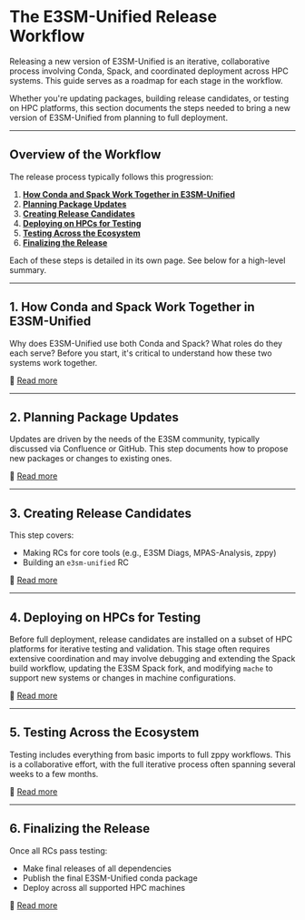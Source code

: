 # The E3SM-Unified Release Workflow

Releasing a new version of E3SM-Unified is an iterative, collaborative process
involving Conda, Spack, and coordinated deployment across HPC systems. This
guide serves as a roadmap for each stage in the workflow.

Whether you're updating packages, building release candidates, or testing on
HPC platforms, this section documents the steps needed to bring a new version
of E3SM-Unified from planning to full deployment.

---

## Overview of the Workflow

The release process typically follows this progression:

1. **[How Conda and Spack Work Together in E3SM-Unified](conda-vs-spack.md)**
2. **[Planning Package Updates](planning-updates.md)**
3. **[Creating Release Candidates](creating-rcs/overview.md)**
4. **[Deploying on HPCs for Testing](deploying-testing.md)**
5. **[Testing Across the Ecosystem](testing-ecosystem.md)**
6. **[Finalizing the Release](finalizing-release.md)**

Each of these steps is detailed in its own page. See below for a high-level
summary.

---

## 1. How Conda and Spack Work Together in E3SM-Unified

Why does E3SM-Unified use both Conda and Spack? What roles do they each serve?
Before you start, it's critical to understand how these two systems work
together.

🔗 [Read more](conda-vs-spack.md)

---

## 2. Planning Package Updates

Updates are driven by the needs of the E3SM community, typically discussed via
Confluence or GitHub. This step documents how to propose new packages or
changes to existing ones.

🔗 [Read more](planning-updates.md)

---

## 3. Creating Release Candidates

This step covers:

* Making RCs for core tools (e.g., E3SM Diags, MPAS-Analysis, zppy)
* Building an `e3sm-unified` RC

🔗 [Read more](creating-rcs/overview.md)

---

## 4. Deploying on HPCs for Testing

Before full deployment, release candidates are installed on a subset of HPC
platforms for iterative testing and validation. This stage often requires
extensive coordination and may involve debugging and extending the Spack build
workflow, updating the E3SM Spack fork, and modifying `mache` to support new
systems or changes in machine configurations.

🔗 [Read more](deploying-testing.md)

---

## 5. Testing Across the Ecosystem

Testing includes everything from basic imports to full zppy workflows. This is
a collaborative effort, with the full iterative process often spanning several
weeks to a few months.

🔗 [Read more](testing-ecosystem.md)

---

## 6. Finalizing the Release

Once all RCs pass testing:

* Make final releases of all dependencies
* Publish the final E3SM-Unified conda package
* Deploy across all supported HPC machines

🔗 [Read more](finalizing-release.md)

